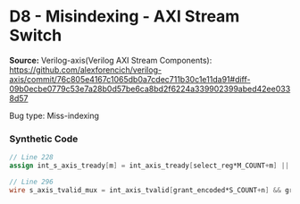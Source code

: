 # D8 - Misindexing - AXI Stream Switch

**Source:** Verilog-axis(Verilog AXI Stream Components): https://github.com/alexforencich/verilog-axis/commit/76c805e4167c1065db0a7cdec711b30c1e11da91#diff-09b0ecbe0779c53e7a28b0d57be6ca8bd2f6224a339902399abed42ee0338d57

Bug type: Miss-indexing


### Synthetic Code
```verilog
// Line 228
assign int_s_axis_tready[m] = int_axis_tready[select_reg*M_COUNT+m] || drop_reg; //M_COUNT should be S_COUNT

// Line 296
wire s_axis_tvalid_mux = int_axis_tvalid[grant_encoded*S_COUNT+n] && grant_valid; //S_COUNT should be M_COUNT

```
